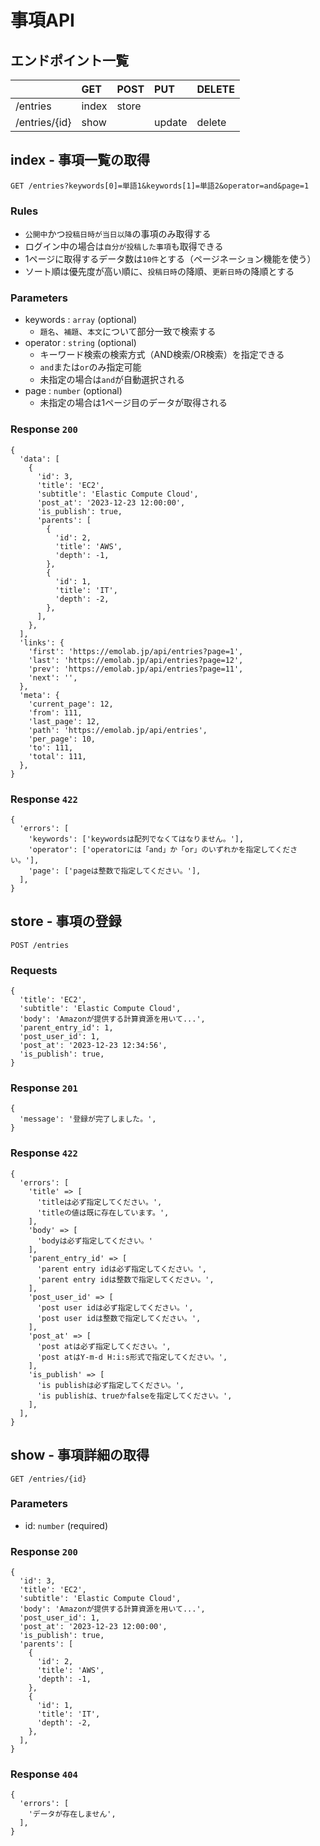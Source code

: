 # 事項API

## エンドポイント一覧

||GET|POST|PUT|DELETE|
|:--|:--|:--|:--|:--|
|/entries|index|store|||
|/entries/{id}|show||update|delete|

## index - 事項一覧の取得

```
GET /entries?keywords[0]=単語1&keywords[1]=単語2&operator=and&page=1
```

### Rules

- `公開中`かつ`投稿日時が当日以降`の事項のみ取得する
- ログイン中の場合は`自分が投稿した事項`も取得できる
- 1ページに取得するデータ数は`10件`とする（ページネーション機能を使う）
- ソート順は優先度が高い順に、`投稿日時`の降順、`更新日時`の降順とする

### Parameters

- keywords : `array` (optional)
  - `題名`、`補題`、`本文`について部分一致で検索する
- operator : `string` (optional)
  - キーワード検索の検索方式（AND検索/OR検索）を指定できる
  - `and`または`or`のみ指定可能
  - 未指定の場合は`and`が自動選択される
- page : `number` (optional)
  - 未指定の場合は1ページ目のデータが取得される

### Response `200`

```
{
  'data': [
    {
      'id': 3,
      'title': 'EC2',
      'subtitle': 'Elastic Compute Cloud',
      'post_at': '2023-12-23 12:00:00',
      'is_publish': true,
      'parents': [
        {
          'id': 2,
          'title': 'AWS',
          'depth': -1,
        },
        {
          'id': 1,
          'title': 'IT',
          'depth': -2,
        },
      ],
    },
  ],
  'links': {
    'first': 'https://emolab.jp/api/entries?page=1',
    'last': 'https://emolab.jp/api/entries?page=12',
    'prev': 'https://emolab.jp/api/entries?page=11',
    'next': '',
  },
  'meta': {
    'current_page': 12,
    'from': 111,
    'last_page': 12,
    'path': 'https://emolab.jp/api/entries',
    'per_page': 10,
    'to': 111,
    'total': 111,
  },
}
```

### Response `422`

```
{
  'errors': [
    'keywords': ['keywordsは配列でなくてはなりません。'],
    'operator': ['operatorには「and」か「or」のいずれかを指定してください。'],
    'page': ['pageは整数で指定してください。'],
  ],
}
```

## store - 事項の登録

```
POST /entries
```

### Requests

```
{
  'title': 'EC2',
  'subtitle': 'Elastic Compute Cloud',
  'body': 'Amazonが提供する計算資源を用いて...',
  'parent_entry_id': 1,
  'post_user_id': 1,
  'post_at': '2023-12-23 12:34:56',
  'is_publish': true,
}
```

### Response `201`

```
{
  'message': '登録が完了しました。',
}
```

### Response `422`

```
{
  'errors': [
    'title' => [
      'titleは必ず指定してください。',
      'titleの値は既に存在しています。',
    ],
    'body' => [
      'bodyは必ず指定してください。'
    ],
    'parent_entry_id' => [
      'parent entry idは必ず指定してください。',
      'parent entry idは整数で指定してください。',
    ],
    'post_user_id' => [
      'post user idは必ず指定してください。',
      'post user idは整数で指定してください。',
    ],
    'post_at' => [
      'post atは必ず指定してください。',
      'post atはY-m-d H:i:s形式で指定してください。',
    ],
    'is_publish' => [
      'is publishは必ず指定してください。',
      'is publishは、trueかfalseを指定してください。',
    ],
  ],
}
```

## show - 事項詳細の取得

```
GET /entries/{id}
```

### Parameters

- id: `number` (required)

### Response `200`

```
{
  'id': 3,
  'title': 'EC2',
  'subtitle': 'Elastic Compute Cloud',
  'body': 'Amazonが提供する計算資源を用いて...',
  'post_user_id': 1,
  'post_at': '2023-12-23 12:00:00',
  'is_publish': true,
  'parents': [
    {
      'id': 2,
      'title': 'AWS',
      'depth': -1,
    },
    {
      'id': 1,
      'title': 'IT',
      'depth': -2,
    },
  ],
}
```

### Response `404`

```
{
  'errors': [
    'データが存在しません',
  ],
}
```